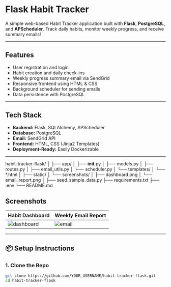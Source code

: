 #  Flask Habit Tracker

A simple web-based Habit Tracker application built with **Flask**, **PostgreSQL**, and **APScheduler**. Track daily habits, monitor weekly progress, and receive summary emails!

---

##  Features

- User registration and login
- Habit creation and daily check-ins
- Weekly progress summary email via SendGrid
- Responsive frontend using HTML & CSS
- Background scheduler for sending emails
- Data persistence with PostgreSQL

---

##  Tech Stack

- **Backend:** Flask, SQLAlchemy, APScheduler
- **Database:** PostgreSQL
- **Email:** SendGrid API
- **Frontend:** HTML, CSS (Jinja2 Templates)
- **Deployment-Ready:** Easily Dockerizable

---

habit-tracker-flask/
│
├── app/
│   ├── __init__.py
│   ├── models.py
│   ├── routes.py
│   ├── email_utils.py
│   ├── scheduler.py
│   └── templates/
│       └── *.html
│
├── static/
│   └── screenshots/
│       ├── dashboard.png
│       └── email_report.png
│
├── seed_sample_data.py
├── requirements.txt
├── .env
└── README.md


##  Screenshots

| Habit Dashboard | Weekly Email Report |
|------------------|---------------------|
| ![dashboard](static/screenshots/dashboard.png) | ![email](static/screenshots/email_report.png) |

---

## 📦 Setup Instructions

### 1. Clone the Repo

```bash
git clone https://github.com/YOUR_USERNAME/habit-tracker-flask.git
cd habit-tracker-flask
